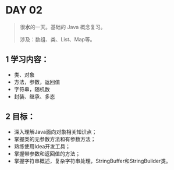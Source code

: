 # DAY 02

>很**水**的一天。基础的 Java 概念复习。
>
>涉及：数组、类、List、Map等。

## 1 学习内容：

* 类、对象
* 方法，参数，返回值
* 字符串，随机数
* 封装、继承、多态

## 2 目标：

* 深入理解Java面向对象相关知识点；
* 掌握类的无参数方法和有参数方法；
* 熟练使用Idea开发工具；
* 掌握带参数和返回值的方法；
* 掌握字符串概述，复杂字符串处理，StringBuffer和StringBuilder类。
